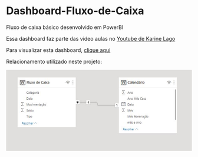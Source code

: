 # Dashboard-Fluxo-de-Caixa
Fluxo de caixa básico desenvolvido em PowerBI

Essa dashboard faz parte das vídeo aulas no 
[Youtube de Karine Lago](https://www.youtube.com/channel/UCsx_ZsgsX6BIFueejCDBLkg)

Para visualizar esta dashboard, 
[clique aqui](https://app.powerbi.com/view?r=eyJrIjoiYTIwNWQ0OTQtNTBkNC00ODczLTg2NGMtN2EwMjE5YTg3YTI3IiwidCI6Ijc1Y2IwZTc4LTg5NzMtNDdmMi1iYTQxLTJhMWIwOTRkMTFmMiJ9&pageName=ReportSection )

Relacionamento utilizado neste projeto:

![imagem](https://github.com/DaviLimadgl/Dashboard-Fluxo-de-Caixa/blob/cae975f42808b340178ae32527ac20cfbca0d978/Fluxo%20de%20caixa/fluxo%20de%20caixa.JPG)
